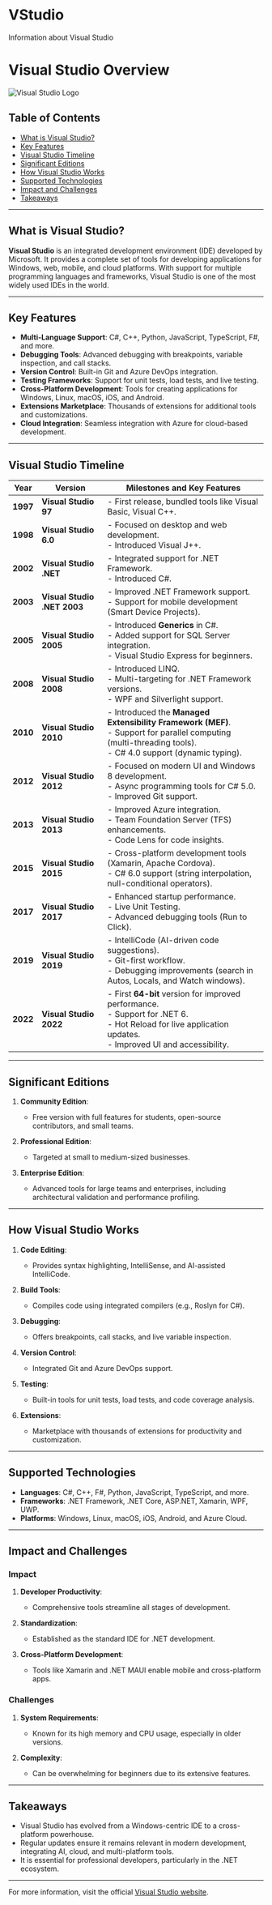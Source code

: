 # VStudio
Information about Visual Studio 
# Visual Studio Overview

![Visual Studio Logo](https://upload.wikimedia.org/wikipedia/commons/thumb/5/59/Visual_Studio_Icon_2019.svg/512px-Visual_Studio_Icon_2019.svg.png)

## Table of Contents

- [What is Visual Studio?](#what-is-visual-studio)
- [Key Features](#key-features)
- [Visual Studio Timeline](#visual-studio-timeline)
- [Significant Editions](#significant-editions)
- [How Visual Studio Works](#how-visual-studio-works)
- [Supported Technologies](#supported-technologies)
- [Impact and Challenges](#impact-and-challenges)
- [Takeaways](#takeaways)

---

## What is Visual Studio?

**Visual Studio** is an integrated development environment (IDE) developed by Microsoft. It provides a complete set of tools for developing applications for Windows, web, mobile, and cloud platforms. With support for multiple programming languages and frameworks, Visual Studio is one of the most widely used IDEs in the world.

---

## Key Features

- **Multi-Language Support**: C#, C++, Python, JavaScript, TypeScript, F#, and more.
- **Debugging Tools**: Advanced debugging with breakpoints, variable inspection, and call stacks.
- **Version Control**: Built-in Git and Azure DevOps integration.
- **Testing Frameworks**: Support for unit tests, load tests, and live testing.
- **Cross-Platform Development**: Tools for creating applications for Windows, Linux, macOS, iOS, and Android.
- **Extensions Marketplace**: Thousands of extensions for additional tools and customizations.
- **Cloud Integration**: Seamless integration with Azure for cloud-based development.

---

## Visual Studio Timeline

| **Year** | **Version**            | **Milestones and Key Features**                                   |
|----------|------------------------|------------------------------------------------------------------|
| **1997** | **Visual Studio 97**   | - First release, bundled tools like Visual Basic, Visual C++.   |
| **1998** | **Visual Studio 6.0**  | - Focused on desktop and web development.<br>- Introduced Visual J++.|
| **2002** | **Visual Studio .NET** | - Integrated support for .NET Framework.<br>- Introduced C#.     |
| **2003** | **Visual Studio .NET 2003** | - Improved .NET Framework support.<br>- Support for mobile development (Smart Device Projects).|
| **2005** | **Visual Studio 2005** | - Introduced **Generics** in C#.<br>- Added support for SQL Server integration.<br>- Visual Studio Express for beginners. |
| **2008** | **Visual Studio 2008** | - Introduced LINQ.<br>- Multi-targeting for .NET Framework versions.<br>- WPF and Silverlight support. |
| **2010** | **Visual Studio 2010** | - Introduced the **Managed Extensibility Framework (MEF)**.<br>- Support for parallel computing (multi-threading tools).<br>- C# 4.0 support (dynamic typing). |
| **2012** | **Visual Studio 2012** | - Focused on modern UI and Windows 8 development.<br>- Async programming tools for C# 5.0.<br>- Improved Git support. |
| **2013** | **Visual Studio 2013** | - Improved Azure integration.<br>- Team Foundation Server (TFS) enhancements.<br>- Code Lens for code insights. |
| **2015** | **Visual Studio 2015** | - Cross-platform development tools (Xamarin, Apache Cordova).<br>- C# 6.0 support (string interpolation, null-conditional operators). |
| **2017** | **Visual Studio 2017** | - Enhanced startup performance.<br>- Live Unit Testing.<br>- Advanced debugging tools (Run to Click). |
| **2019** | **Visual Studio 2019** | - IntelliCode (AI-driven code suggestions).<br>- Git-first workflow.<br>- Debugging improvements (search in Autos, Locals, and Watch windows). |
| **2022** | **Visual Studio 2022** | - First **64-bit** version for improved performance.<br>- Support for .NET 6.<br>- Hot Reload for live application updates.<br>- Improved UI and accessibility. |

---

## Significant Editions

1. **Community Edition**:
   - Free version with full features for students, open-source contributors, and small teams.

2. **Professional Edition**:
   - Targeted at small to medium-sized businesses.

3. **Enterprise Edition**:
   - Advanced tools for large teams and enterprises, including architectural validation and performance profiling.

---

## How Visual Studio Works

1. **Code Editing**:  
   - Provides syntax highlighting, IntelliSense, and AI-assisted IntelliCode.

2. **Build Tools**:  
   - Compiles code using integrated compilers (e.g., Roslyn for C#).

3. **Debugging**:  
   - Offers breakpoints, call stacks, and live variable inspection.

4. **Version Control**:  
   - Integrated Git and Azure DevOps support.

5. **Testing**:  
   - Built-in tools for unit tests, load tests, and code coverage analysis.

6. **Extensions**:  
   - Marketplace with thousands of extensions for productivity and customization.

---

## Supported Technologies

- **Languages**: C#, C++, F#, Python, JavaScript, TypeScript, and more.
- **Frameworks**: .NET Framework, .NET Core, ASP.NET, Xamarin, WPF, UWP.
- **Platforms**: Windows, Linux, macOS, iOS, Android, and Azure Cloud.

---

## Impact and Challenges

### **Impact**

1. **Developer Productivity**:
   - Comprehensive tools streamline all stages of development.

2. **Standardization**:
   - Established as the standard IDE for .NET development.

3. **Cross-Platform Development**:
   - Tools like Xamarin and .NET MAUI enable mobile and cross-platform apps.

### **Challenges**

1. **System Requirements**:
   - Known for its high memory and CPU usage, especially in older versions.

2. **Complexity**:
   - Can be overwhelming for beginners due to its extensive features.

---

## Takeaways

- Visual Studio has evolved from a Windows-centric IDE to a cross-platform powerhouse.
- Regular updates ensure it remains relevant in modern development, integrating AI, cloud, and multi-platform tools.
- It is essential for professional developers, particularly in the .NET ecosystem.

---

For more information, visit the official [Visual Studio website](https://visualstudio.microsoft.com/).
